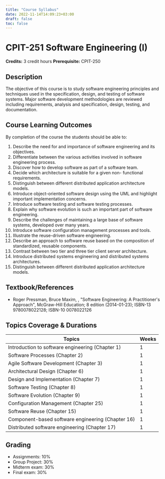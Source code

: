 ```yaml
---
title: "Course Syllabus"
date: 2022-11-14T14:09:23+03:00
draft: false
toc: false
---
```


# CPIT-251 Software Engineering (I)


**Credits:** 3 credit hours
**Prerequisite:** CPIT-250

## Description
 
The objective of this course is to study software engineering principles and techniques used in the specification, design, and testing of software systems. Major software development methodologies are reviewed including requirements, analysis and specification, design, testing, and documentation.

## Course Learning Outcomes
By completion of the course the students should be able to:
1. Describe the need for and importance of software engineering and its objectives.
2. Differentiate between the various activities involved in software engineering process.
3. Discover how to develop software as part of a software team.
4. Decide which architecture is suitable for a given non- functional requirements.
5. Distinguish between different distributed application architecture models.
6. Introduce object-oriented software design using the UML and highlight important implementation concerns.
7. Introduce software testing and software testing processes.
8. Explain why software evolution is such an important part of software engineering.
9. Describe the challenges of maintaining a large base of software systems, developed over many years.
10. Introduce software configuration management processes and tools.
11. Illustrate the reuse-driven software engineering.
12. Describe an approach to software reuse based on the composition of standardized, reusable components.
13. Contrast between two tier and three tier client server architecture.
14. Introduce distributed systems engineering and distributed systems architectures.
15. Distinguish between different distributed application architecture models.

## Textbook/References
- Roger Pressman, Bruce Maxim, , "Software Engineering: A Practitioner's Approach", McGraw-Hill Education; 8 edition (2014-01-23); ISBN-13 9780078022128; ISBN-10 0078022126

## Topics Coverage & Durations

|Topics                                   | Weeks |
|-----------------------------------------|-------|
| Introduction to software engineering (Chapter 1) | 1|
| Software Processes (Chapter 2) | 1 |
| Agile Software Development (Chapter 3) | 1 |
| Architectural Design (Chapter 6) | 1 |
| Design and Implementation (Chapter 7) | 1 |
| Software Testing (Chapter 8) | 1 |
| Software Evolution (Chapter 9) | 1 |
| Configuration Management (Chapter 25) | 1 |
| Software Reuse (Chapter 15) | 1 |
| Component-based software engineering (Chapter 16) | 1 |
| Distributed software engineering (Chapter 17) | 1 |

## Grading
- Assignments: 10%
- Group Project: 30%
- Midterm exam: 30%
- Final exam: 30%
